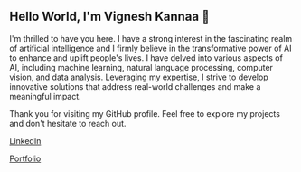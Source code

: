## Hello World, I'm Vignesh Kannaa 👋

I'm thrilled to have you here. I have a strong interest in the fascinating realm of artificial intelligence and I firmly believe in the transformative power of AI to enhance and uplift people's lives.
I have delved into various aspects of AI, including machine learning, natural language processing, computer vision, and data analysis. Leveraging my expertise, I strive to develop innovative solutions that address real-world challenges and make a meaningful impact.

Thank you for visiting my GitHub profile. Feel free to explore my projects and don't hesitate to reach out.

[LinkedIn](https://www.linkedin.com/in/vignesh-kannaa/)

[Portfolio](https://vignesh-kannaa.github.io/portfolio)
